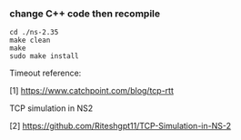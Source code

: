### change C++ code then recompile
```
cd ./ns-2.35
make clean
make 
sudo make install
```
Timeout reference: 

[1] https://www.catchpoint.com/blog/tcp-rtt

TCP simulation in NS2

[2] https://github.com/Riteshgpt11/TCP-Simulation-in-NS-2